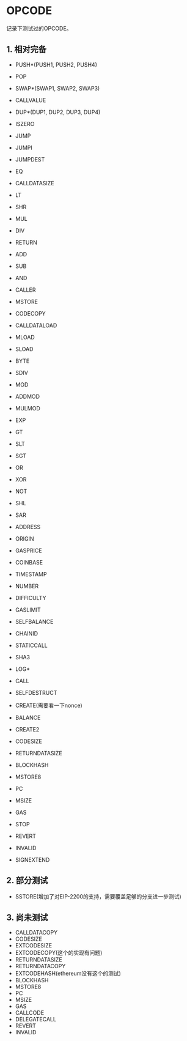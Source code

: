 # OPCODE

记录下测试过的OPCODE。

## 1. 相对完备

- PUSH*(PUSH1, PUSH2, PUSH4)
- POP
- SWAP*(SWAP1, SWAP2, SWAP3)
- CALLVALUE
- DUP*(DUP1, DUP2, DUP3, DUP4)
- ISZERO
- JUMP
- JUMPI
- JUMPDEST
- EQ
- CALLDATASIZE
- LT
- SHR
- MUL
- DIV
- RETURN
- ADD
- SUB
- AND
- CALLER
- MSTORE
- CODECOPY
- CALLDATALOAD
- MLOAD
- SLOAD
- BYTE
- SDIV
- MOD
- ADDMOD
- MULMOD
- EXP
- GT
- SLT
- SGT
- OR
- XOR
- NOT
- SHL
- SAR
- ADDRESS
- ORIGIN
- GASPRICE
- COINBASE
- TIMESTAMP
- NUMBER
- DIFFICULTY
- GASLIMIT
- SELFBALANCE
- CHAINID
- STATICCALL
- SHA3
- LOG*
- CALL
- SELFDESTRUCT
- CREATE(需要看一下nonce)
- BALANCE
- CREATE2

- CODESIZE
- RETURNDATASIZE
- BLOCKHASH
- MSTORE8
- PC
- MSIZE
- GAS
- STOP
- REVERT
- INVALID
- SIGNEXTEND

## 2. 部分测试

- SSTORE(增加了对EIP-2200的支持，需要覆盖足够的分支进一步测试)

## 3. 尚未测试

- CALLDATACOPY
- CODESIZE
- EXTCODESIZE
- EXTCODECOPY(这个的实现有问题)
- RETURNDATASIZE
- RETURNDATACOPY
- EXTCODEHASH(ethereum没有这个的测试)
- BLOCKHASH
- MSTORE8
- PC
- MSIZE
- GAS
- CALLCODE
- DELEGATECALL
- REVERT
- INVALID
